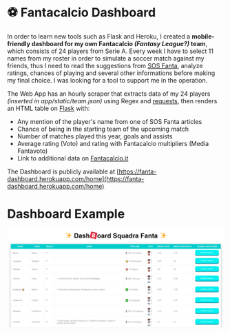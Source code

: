 # ⚽ Fantacalcio Dashboard

In order to learn new tools such as Flask and Heroku, I created a **mobile-friendly dashboard for my own Fantacalcio *(Fantasy League?)* team**, which consists of 24 players from Serie A. 
Every week I have to select 11 names from my roster in order to simulate a soccer match against my friends, thus I need to read the suggestions from [SOS Fanta](https://sosfanta.calciomercato.com/), analyze ratings, chances of playing and several other informations before making my final choice. I was looking for a tool to support me in the operation.  

The Web App has an hourly scraper that extracts data of my 24 players *(inserted in app/static/team.json)* using Regex and [requests](https://docs.python-requests.org/en/latest/), then renders an HTML table on [Flask](https://flask.palletsprojects.com/en/2.0.x/) with:
- Any mention of the player's name from one of SOS Fanta articles
- Chance of being in the starting team of the upcoming match
- Number of matches played this year, goals and assists
- Average rating (Voto) and rating with Fantacalcio multipliers (Media Fantavoto)
- Link to additional data on [Fantacalcio.it](https://www.fantacalcio.it)

The Dashboard is publicly available at [https://fanta-dashboard.herokuapp.com/home](https://fanta-dashboard.herokuapp.com/home)

# Dashboard Example
![table](https://github.com/mutt0-ds/fantacalcio-dashboard/blob/master/media/tab.png)

